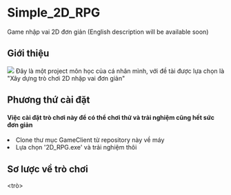 # Simple_2D_RPG
Game nhập vai 2D đơn giản (English description will be available soon)

<h2>Giới thiệu</h2>

<img src="https://github.com/diepanhng0711/Simple_2D_RPG/blob/main/Artworks/demo/01.png">
Đây là một project môn học của cá nhân mình, với đề tài được lựa chọn là "Xây dựng trò chơi 2D nhập vai đơn giản"

<h2>Phương thứ cài đặt</h2>
<h4>Việc cài đặt trò chơi này để có thể chơi thử và trải nghiệm cũng hết sức đơn giản</h4>
    <li>Clone thư mục GameClient từ repository này về máy</li>
    <li>Lựa chọn '2D_RPG.exe' và trải nghiệm thôi</li>

<h2>Sơ lược về trò chơi</h2>

<trò>